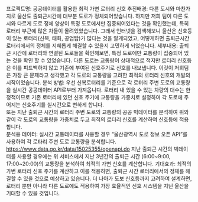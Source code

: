 

프로젝트명:
공공데이터를 활용한 최적 가변 로터리 신호
추진배경:
 다른 도시와 마찬가지로 울산도 출퇴근시간에 대부분 도로가 정체되어있습니다. 하지만 저희 팀이 다른 도시와 다르게 도로 정체 양상이 특정 도로에서만 집중되어있다는 것을 확인했는데, 특히 로터리 부근에 많은 차들이 몰려있었습니다. 그래서 인터넷을 검색해보니 울산은 신호등이 있는 로터리(신복, 태화, 공업탑)가 많다는 것을 알게되었고, 어떻게하면 출퇴근시간 로터리에서의 정체를 지혜롭게 해결할 수 있을지 고민하게 되었습니다.
세부내용:
 출퇴근 시간에 로터리와 연결된 도로들을 확인해보면, 특정 도로에만 교통량이 집중되어 있는 것을 확인 할 수 있었습니다. 다른 도로는 교통량이 상대적으로 적지만 로터리 신호등은 이를 피드백하지 않고 기존에 부여된 신호주기로 신호를 내보냅니다. 이것이 저희팀은 가장 큰 문제라고 생각했고 각 도로의 교통량을 고려한 최적의 로터리 신호의 개발의 시작이었습니다.
분석 방법:
 우선 신복로터리를 기준으로 각 로터리 주변 도로의 교통량을 실시간 공공데이터 API로부터 가져옵니다. 로터리 내 있을 수 있는 차량의 대수는 한정적이므로 기존 로터리에 있던 신호 주기에 교통량을 가중치로 설정하여 각 도로에 주어지는 신호주기를 실시간으로 변하게 합니다.  
 또는 지난 출퇴근 시간의 로터리 주변 도로의 교통량의 공공 빅데이터를 분석하여 위와 같이 각 도로의 교통량을 가중치로 두고 최적의 로터리 신호를 계산하여 신호등에 적용합니다.   
분석용 데이터:
 실시간 교통데이터를 사용할 경우 “울산광역시 도로 정보 오픈 API”를 사용하여 각 로타리 주변 도로 교통량을 분석합니다. https://www.data.go.kr/data/15025355/openapi.do
지난 출퇴근 시간의 빅데이터를 사용할 경우에는 위 서비스에서 지난 3년간의 출퇴근 시간 (6:00~9:00, 17:00~20:00)의 교통량을 분석하여 최적의 가변 신호를 계산합니다.
기대효과:
 최적의 가변 로터리 신호 주기를 계산하고 이를 적용하면, 출퇴근 시간 로터리에서의 정체를 해결할 수 있을 것으로 예상하고 있습니다. 더 나아가 도보 신호등까지 고려하여 설계하면, 로터리 뿐만 아니라 다른 도로에도 적용하여 가장 효율적인 신호 시스템을 지닌 울산을 기대할 수 있을 것입니다.
